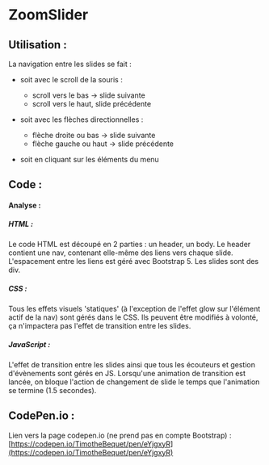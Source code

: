# ZoomSlider

## Utilisation :
La navigation entre les slides se fait :
- soit avec le scroll de la souris : 
    - scroll vers le bas -> slide suivante
    - scroll vers le haut, slide précédente

- soit avec les flèches directionnelles :
    - flèche droite ou bas -> slide suivante
    - flèche gauche ou haut -> slide précédente

- soit en cliquant sur les éléments du menu


## Code :
#### Analyse : 
##### HTML :
Le code HTML est découpé en 2 parties : un header, un body.
Le header contient une nav, contenant elle-même des liens vers chaque slide.
L'espacement entre les liens est géré avec Bootstrap 5.
Les slides sont des div.

##### CSS :
Tous les effets visuels 'statiques' (à l'exception de l'effet glow sur l'élément actif de la nav) sont gérés dans le CSS.
Ils peuvent être modifiés à volonté, ça n'impactera pas l'effet de transition entre les slides.

##### JavaScript :
L'effet de transition entre les slides ainsi que tous les écouteurs et gestion d'évènements sont gérés en JS.
Lorsqu'une animation de transition est lancée, on bloque l'action de changement de slide le temps que l'animation se termine (1.5 secondes).


## CodePen.io :
Lien vers la page codepen.io (ne prend pas en compte Bootstrap) : [https://codepen.io/TimotheBequet/pen/eYjgxyR](https://codepen.io/TimotheBequet/pen/eYjgxyR)